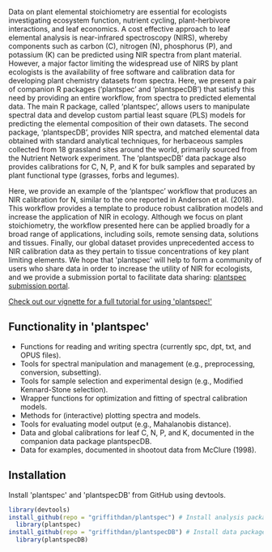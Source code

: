 Data on plant elemental stoichiometry are essential for ecologists investigating ecosystem function, nutrient cycling, plant-herbivore interactions, and leaf economics. A cost effective approach to leaf elemental analysis is near-infrared spectroscopy (NIRS), whereby components such as carbon (C), nitrogen (N), phosphorus (P), and potassium (K) can be predicted using NIR spectra from plant material. However, a major factor limiting the widespread use of NIRS by plant ecologists is the availability of free software and calibration data for developing plant chemistry datasets from spectra. Here, we present a pair of companion R packages (‘plantspec’ and ‘plantspecDB’) that satisfy this need by providing an entire workflow, from spectra to predicted elemental data. The main R package, called ‘plantspec’, allows users to manipulate spectral data and develop custom partial least square (PLS) models for predicting the elemental composition of their own datasets. The second package, ‘plantspecDB’, provides NIR spectra, and matched elemental data obtained with standard analytical techniques, for herbaceous samples collected from 18 grassland sites around the world, primarily sourced from the Nutrient Network experiment. The ‘plantspecDB’ data package also provides calibrations for C, N, P, and K for bulk samples and separated by plant functional type (grasses, forbs and legumes). 

Here, we provide an example of the ‘plantspec’ workflow that produces an NIR calibration for N, similar to the one reported in Anderson et al. (2018). This workflow provides a template to produce robust calibration models and increase the application of NIR in ecology. Although we focus on plant stoichiometry, the workflow presented here can be applied broadly for a broad range of applications, including soils, remote sensing data, solutions and tissues. Finally, our global dataset provides unprecedented access to NIR calibration data as they pertain to tissue concentrations of key plant limiting elements. We hope that 'plantspec' will help to form a community of users who share data in order to increase the utility of NIR for ecologists, and we provide a submission portal to facilitate data sharing: [plantspec submission portal](https://griffithdan.github.io/pages/code_and_data/plantspec/data-submission.html).

[Check out our vignette for a full tutorial for using 'plantspec!'](https://griffithdan.github.io/pages/code_and_data/plantspec.html)

## Functionality in 'plantspec'

- Functions for reading and writing spectra (currently spc, dpt, txt, and OPUS files). 
- Tools for spectral manipulation and management (e.g., preprocessing, conversion, subsetting).
- Tools for sample selection and experimental design (e.g., Modified Kennard-Stone selection).
- Wrapper functions for optimization and fitting of spectral calibration models.
- Methods for (interactive) plotting spectra and models.
- Tools for evaluating model output (e.g., Mahalanobis distance).
- Data and global calibrations for leaf C, N, P, and K, documented in the companion data package plantspecDB.
- Data for examples, documented in shootout data from McClure (1998).

## Installation

Install 'plantspec' and 'plantspecDB' from GitHub using devtools.

```r
library(devtools)
install_github(repo = "griffithdan/plantspec") # Install analysis package
  library(plantspec)
install_github(repo = "griffithdan/plantspecDB") # Install data package 
  library(plantspecDB)
```
